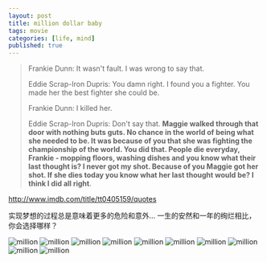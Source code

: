 ```yaml
---
layout: post 
title: million dollar baby
tags: movie
categories: [life, mind]
published: true
---
```


>Frankie Dunn: It wasn't fault. I was wrong to say that.
>
>Eddie Scrap-Iron Dupris: You damn right. I found you a fighter. You made her the
>best fighter she could be.
>
>Frankie Dunn: I killed her.
>
>Eddie Scrap-Iron Dupris: Don't say that. **Maggie walked through that door with
>nothing buts guts. No chance in the world of being what she needed to be. It was
>because of you that she was fighting the championship of the world. You did
>that. People die everyday, Frankie - mopping floors, washing dishes and you know
>what their last thought is? I never got my shot. Because of you Maggie got her
>shot. If she dies today you know what her last thought would be? I think I did
>all right**.

<http://www.imdb.com/title/tt0405159/quotes>




实现梦想的过程总是意味着更多的危险和意外...
一生的安然和一年的绚烂相比，你会选择哪样？




![million](/images/million-dollar-baby/million-1.PNG)
![million](/images/million-dollar-baby/mmillion-2.PNG)
![million](/images/million-dollar-baby/mmillion-3.PNG)
![million](/images/million-dollar-baby/mmillion-4.PNG)
![million](/images/million-dollar-baby/mmillion-5.PNG)
![million](/images/million-dollar-baby/mmillion-6.PNG)
![million](/images/million-dollar-baby/mmillion-7.PNG)
![million](/images/million-dollar-baby/mmillion-8.PNG)
![million](/images/million-dollar-baby/mmillion-9.PNG)
![million](/images/million-dollar-baby/mmillion-10.PNG)

